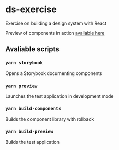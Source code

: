 # ds-exercise
Exercise on building a design system with React

Preview of components in action [avaliable here](https://mystifying-mestorf-027a77.netlify.app/)

## Avaliable scripts

### `yarn storybook`

Opens a Storybook documenting components

### `yarn preview`

Launches the test application in development mode

### `yarn build-components`

Builds the component library with rollback

### `yarn build-preview`

Builds the test application